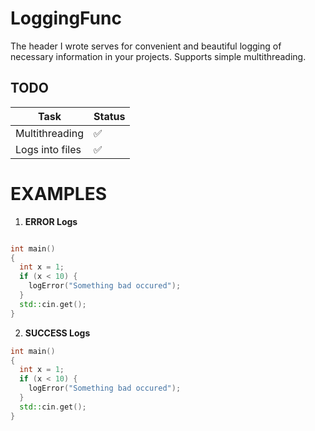 # LoggingFunc

The header I wrote serves for convenient and beautiful logging of necessary information in your projects. Supports simple multithreading.


## TODO

| Task | Status                        |
|--------|--------------------------------|
| Multithreading    |     ✅         |
| Logs into files   | ✅ |


# EXAMPLES

1. **ERROR Logs**

```cpp #include "include/logging.hpp"

int main() 
{
  int x = 1;
  if (x < 10) {
    logError("Something bad occured");
  }
  std::cin.get();
}

```

2. **SUCCESS Logs**

```cpp #include "include/logging.hpp"
int main() 
{
  int x = 1;
  if (x < 10) {
    logError("Something bad occured");
  }
  std::cin.get();
}

```
